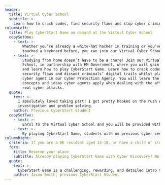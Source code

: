 ```yaml
---
header:
  title: Virtual Cyber School
  subtitle: >-
    Learn how to crack codes, find security flaws and stop cyber criminals for free with CyberStart Game
columnLeft:
  title: Play CyberStart Game on demand at the Virtual Cyber School
  copySetOne:
    - text: >-
        Whether you’re already a white-hat hacker in training or you’ve never
        touched a keyboard before, you can join our Virtual Cyber School.
    - text: >-
        Studying from home doesn’t have to be a chore! Join our Virtual Cyber
        School, in partnership with HM Government, where you will gain access to
        and learn how to play CyberStart Game. Learn how to crack codes, find
        security flaws and dissect criminals’ digital trails whilst playing as a
        cyber agent in our Cyber Protection Agency. You will learn the essential
        concepts and ideas cyber agents apply when dealing with the aftermath of
        real cyber attacks.
  quote:
    text: >-
      I absolutely loved taking part! I got pretty hooked on the rush of
      investigation and problem solving.
    author: Previous CyberStart student
  copySetTwo:
    - text: >-
        Enrol to the Virtual Cyber School and you will be provided with a FREE CyberStart Game license. With this, you'll be able to explore and have a go at over 200 cyber security challenges. Plus, you will be invited to join cyber security expert, James Lyne, for live webinars where he will use CyberStart Game to teach security disciplines such as digital forensics, cryptography and Linux.
    - text: >-
        By playing CyberStart Game, students with no previous cyber security interest or experience have gone on to master Linux fundamentals, write their own programs, and learn what it means to be an ethical hacker working in the industry. So what are you waiting for?
columnRight:
  criteria: If you are a UK resident aged 13-18, or have a child or student in this age bracket and are interested in applying for a FREE CyberStart Game license, please enter your details below and we will email you when our application stage opens shortly. Places are limited so make sure you reserve your place today!
  form:
    title: Reserve your place
    subtitle: Already playing CyberStart Game with Cyber Discovery? No need to apply. We'll be extending your access over summer!
  quote:
    text: >-
      CyberStart Game is a challenging, rewarding, and detailed intro to hacking, programming, and forensics.
    author: Jason Smith, previous CyberStart Student
---
```

